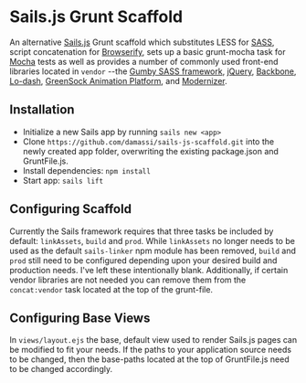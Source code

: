 Sails.js Grunt Scaffold
=======================

An alternative [Sails.js](http://sailsjs.org/) Grunt scaffold which substitutes LESS for [SASS](http://sass-lang.com/), script concatenation for [Browserify](http://browserify.org/), sets up a basic grunt-mocha task for [Mocha](http://visionmedia.github.io/mocha/) tests as well as provides a number of commonly used front-end libraries located in `vendor` --the [Gumby SASS framework](http://gumbyframework.com/), [jQuery](http://jquery.com/), [Backbone](http://backbonejs.org/), [Lo-dash](http://lodash.com/), [GreenSock Animation Platform](http://www.greensock.com/), and [Modernizer](http://modernizr.com/).

Installation
-------------

- Initialize a new Sails app by running `sails new <app>`
- Clone `https://github.com/damassi/sails-js-scaffold.git` into the newly created app folder, overwriting the existing package.json and GruntFile.js.
- Install dependencies:  `npm install`
- Start app:  `sails lift`


Configuring Scaffold
--------------------

Currently the Sails framework requires that three tasks be included by default:  `linkAssets`, `build` and `prod`.  While `linkAssets` no longer needs to be used as the default `sails-linker` npm module has been removed, `build` and `prod` still need to be configured depending upon your desired build and production needs.  I've left these intentionally blank.  Additionally, if certain vendor libraries are not needed you can remove them from the `concat:vendor` task located at the top of the grunt-file.


Configuring Base Views
----------------------

In `views/layout.ejs` the base, default view used to render Sails.js pages can be modified to fit your needs.  If the paths to your application source needs to be changed, then the base-paths located at the top of GruntFile.js need to be changed accordingly.


